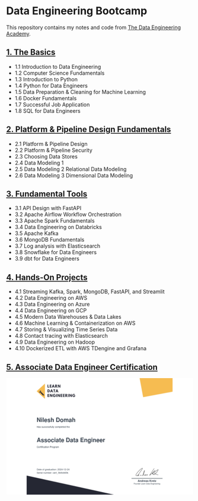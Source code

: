# Data Engineering Bootcamp
This repository contains my notes and code from [The Data Engineering Academy](https://learndataengineering.com/p/academy).

## [1. The Basics](https://github.com/ndomah/Data-Engineering-Bootcamp/tree/main/1.%20The%20Basics)
- 1.1 Introduction to Data Engineering
- 1.2 Computer Science Fundamentals
- 1.3 Introduction to Python
- 1.4 Python for Data Engineers
- 1.5 Data Preparation & Cleaning for Machine Learning
- 1.6 Docker Fundamentals
- 1.7 Successful Job Application
- 1.8 SQL for Data Engineers

## [2. Platform & Pipeline Design Fundamentals](https://github.com/ndomah/Data-Engineering-Bootcamp/tree/main/2.%20Platform%20%26%20Pipeline%20Design%20Fundamentals)
- 2.1 Platform & Pipeline Design
- 2.2 Platform & Pipeline Security
- 2.3 Choosing Data Stores
- 2.4 Data Modeling 1
- 2.5 Data Modeling 2 Relational Data Modeling
- 2.6 Data Modeling 3 Dimensional Data Modeling

## [3. Fundamental Tools](https://github.com/ndomah/Data-Engineering-Bootcamp/tree/main/3.%20Fundamental%20Tools)
- 3.1 API Design with FastAPI
- 3.2 Apache Airflow Workflow Orchestration
- 3.3 Apache Spark Fundamentals
- 3.4 Data Engineering on Databricks
- 3.5 Apache Kafka
- 3.6 MongoDB Fundamentals
- 3.7 Log analysis with Elasticsearch
- 3.8 Snowflake for Data Engineers
- 3.9 dbt for Data Engineers

## [4. Hands-On Projects](https://github.com/ndomah/Data-Engineering-Bootcamp/tree/main/4.%20Hands-On%20Projects)
- 4.1 Streaming Kafka, Spark, MongoDB, FastAPI, and Streamlit
- 4.2 Data Engineering on AWS
- 4.3 Data Engineering on Azure
- 4.4 Data Engineering on GCP
- 4.5 Modern Data Warehouses & Data Lakes
- 4.6 Machine Learning & Containerization on AWS
- 4.7 Storing & Visualizing Time Series Data
- 4.8 Contact tracing with Elasticsearch
- 4.9 Data Engineering on Hadoop
- 4.10 Dockerized ETL with AWS TDengine and Grafana

## [5. Associate Data Engineer Certification](https://github.com/ndomah/Data-Engineering-Bootcamp/tree/main/5.%20Associate%20Data%20Engineer%20Certificate)
![cert](https://github.com/ndomah/Data-Engineering-Bootcamp/blob/main/5.%20Associate%20Data%20Engineer%20Certificate/certificate-of-completion-for-data-engineering-certification.jpg)
